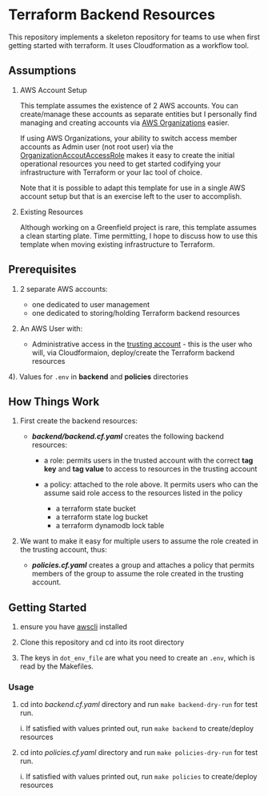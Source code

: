 # Terraform Backend Resources
This repository implements a skeleton repository for teams to use when first getting started with terraform. It uses Cloudformation as a workflow tool. 

## Assumptions

1. AWS Account Setup
	
    This template assumes the existence of 2 AWS accounts. You can
    create/manage these accounts as separate entities but I personally
    find managing and creating accounts via [AWS Organizations](https://docs.aws.amazon.com/controltower/latest/userguide/organizations.html) easier.  
    
    If using AWS Organizations, your ability to switch access member accounts as Admin user (not root user) via the [OrganizationAccoutAccessRole](https://docs.aws.amazon.com/organizations/latest/userguide/orgs_manage_accounts_access.html) makes it easy to create the initial operational resources you need to get started codifying your infrastructure with Terraform or your Iac tool of choice.

    Note that it is possible to adapt this template for use in a single AWS account setup but that is an exercise left to the user to accomplish.
	
	

2. Existing Resources 
	
	Although working on a Greenfield project is rare, this template assumes a clean starting plate. 
	Time permitting, I hope to discuss how to use this template when moving existing infrastructure to 
	Terraform.



## Prerequisites 
1. 2 separate AWS accounts: 
	 - one dedicated to user management 
	 - one dedicated to storing/holding Terraform backend resources 

2. An AWS User with: 
	- Administrative access in the [trusting account](https://docs.aws.amazon.com/IAM/latest/UserGuide/tutorial_cross-account-with-roles.html) - this is the user who will, via Cloudformaion, deploy/create the Terraform backend resources

4). Values for `.env` in **backend** and **policies** directories
		

## How Things Work
1. First create the backend resources: 

	- **_backend/backend.cf.yaml_** creates the following backend resources: 
		- a role: permits users in the trusted account with the correct **tag key** and **tag value** to access to resources in the trusting account

		- a policy: attached to the role above. It permits users who can the assume said role access to the resources listed in the policy

			- a terraform state bucket 
			- a terraform state log bucket 
			- a terraform dynamodb lock table

2. We want to make it easy for multiple users to assume the role created in the trusting account, thus: 
	- **_policies.cf.yaml_** creates a group and attaches a policy that permits members of the group to assume the role created in the trusting account.


## Getting Started

1. ensure you have [awscli](https://docs.aws.amazon.com/cli/latest/userguide/getting-started-install.html) installed

2. Clone this repository and cd into its root directory

3. The keys in `dot_env_file` are what you need to create an `.env`, which is read by the Makefiles. 


### Usage
1. cd into _backend.cf.yaml_ directory and run `make backend-dry-run` for test run. 

	i. If satisfied with values printed out, run `make backend` to create/deploy resources 

2. cd into _policies.cf.yaml_ directory and run `make policies-dry-run` for test run. 

	i. If satisfied with values printed out, run `make policies` to create/deploy resources 
 
